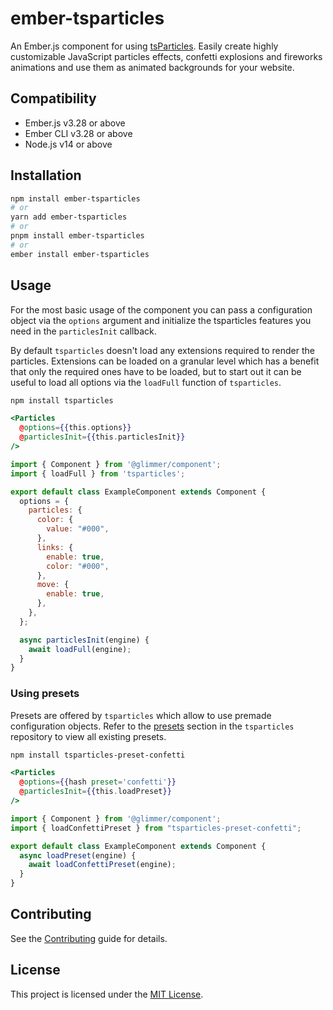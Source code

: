 # ember-tsparticles

An Ember.js component for using [tsParticles](https://github.com/matteobruni/tsparticles). Easily create highly customizable JavaScript particles effects, confetti explosions and fireworks animations and use them as animated backgrounds for your website.


## Compatibility

* Ember.js v3.28 or above
* Ember CLI v3.28 or above
* Node.js v14 or above


## Installation

```bash
npm install ember-tsparticles
# or
yarn add ember-tsparticles
# or
pnpm install ember-tsparticles
# or
ember install ember-tsparticles
```


## Usage

For the most basic usage of the component you can pass a configuration object via the `options` argument and initialize the tsparticles features you need in the `particlesInit` callback.

By default `tsparticles` doesn't load any extensions required to render the particles. Extensions can be loaded on a granular level which has a benefit that only the required ones have to be loaded, but to start out it can be useful to load all options via the `loadFull` function of `tsparticles`.

```bash
npm install tsparticles
```

```hbs
<Particles
  @options={{this.options}}
  @particlesInit={{this.particlesInit}}
/>
```
```js
import { Component } from '@glimmer/component';
import { loadFull } from 'tsparticles';

export default class ExampleComponent extends Component {
  options = {
    particles: {
      color: {
        value: "#000",
      },
      links: {
        enable: true,
        color: "#000",
      },
      move: {
        enable: true,
      },
    },
  };

  async particlesInit(engine) {
    await loadFull(engine);
  }
}
```

### Using presets

Presets are offered by `tsparticles` which allow to use premade configuration objects. Refer to the [presets](https://github.com/matteobruni/tsparticles#Presets) section in the `tsparticles` repository to view all existing presets.

```bash
npm install tsparticles-preset-confetti
```

```hbs
<Particles
  @options={{hash preset='confetti'}}
  @particlesInit={{this.loadPreset}}
/>
```
```js
import { Component } from '@glimmer/component';
import { loadConfettiPreset } from "tsparticles-preset-confetti";

export default class ExampleComponent extends Component {
  async loadPreset(engine) {
    await loadConfettiPreset(engine);
  }
}
```

## Contributing

See the [Contributing](CONTRIBUTING.md) guide for details.


## License

This project is licensed under the [MIT License](LICENSE.md).
